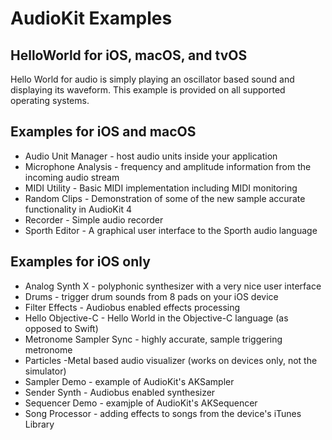 # AudioKit Examples

## HelloWorld for iOS, macOS, and tvOS

Hello World for audio is simply playing an oscillator based sound and displaying its waveform.  This example is provided on all supported operating systems.

## Examples for iOS and macOS

* Audio Unit Manager - host audio units inside your application
* Microphone Analysis - frequency and amplitude information from the incoming audio stream
* MIDI Utility - Basic MIDI implementation including MIDI monitoring
* Random Clips - Demonstration of some of the new sample accurate functionality in AudioKit 4
* Recorder - Simple audio recorder
* Sporth Editor - A graphical user interface to the Sporth audio language

## Examples for iOS only

* Analog Synth X - polyphonic synthesizer with a very nice user interface
* Drums - trigger drum sounds from 8 pads on your iOS device
* Filter Effects - Audiobus enabled effects processing
* Hello Objective-C - Hello World in the Objective-C language (as opposed to Swift)
* Metronome Sampler Sync - highly accurate, sample triggering metronome
* Particles -Metal based audio visualizer (works on devices only, not the simulator)
* Sampler Demo - example of AudioKit's AKSampler
* Sender Synth - Audiobus enabled synthesizer
* Sequencer Demo - examjple of AudioKit's AKSequencer
* Song Processor - adding effects to songs from the device's iTunes Library 
